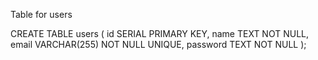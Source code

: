 Table for users

CREATE TABLE users (
id SERIAL PRIMARY KEY,
name TEXT NOT NULL,
email VARCHAR(255) NOT NULL UNIQUE,
password TEXT NOT NULL
);